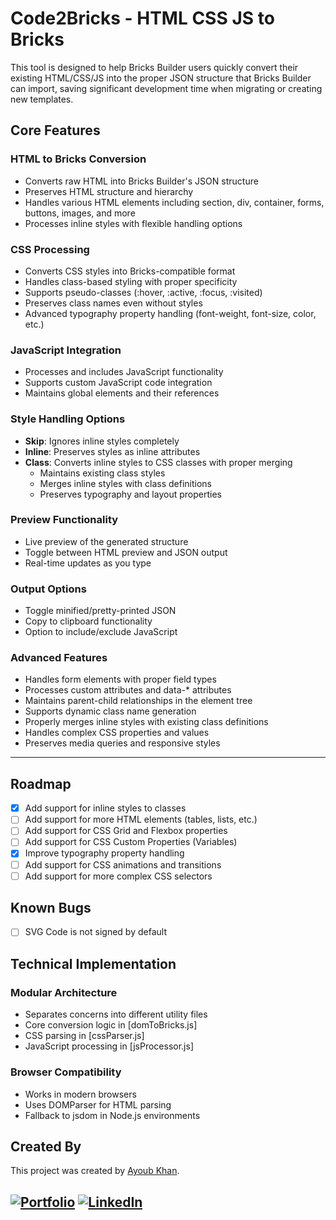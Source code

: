 # Code2Bricks - HTML CSS JS to Bricks

This tool is designed to help Bricks Builder users quickly convert their existing HTML/CSS/JS into the proper JSON structure that Bricks Builder can import, saving significant development time when migrating or creating new templates.

## Core Features

### HTML to Bricks Conversion
- Converts raw HTML into Bricks Builder's JSON structure
- Preserves HTML structure and hierarchy
- Handles various HTML elements including section, div, container, forms, buttons, images, and more
- Processes inline styles with flexible handling options

### CSS Processing
- Converts CSS styles into Bricks-compatible format
- Handles class-based styling with proper specificity
- Supports pseudo-classes (:hover, :active, :focus, :visited)
- Preserves class names even without styles
- Advanced typography property handling (font-weight, font-size, color, etc.)

### JavaScript Integration
- Processes and includes JavaScript functionality
- Supports custom JavaScript code integration
- Maintains global elements and their references

### Style Handling Options
- **Skip**: Ignores inline styles completely
- **Inline**: Preserves styles as inline attributes
- **Class**: Converts inline styles to CSS classes with proper merging
  - Maintains existing class styles
  - Merges inline styles with class definitions
  - Preserves typography and layout properties

### Preview Functionality
- Live preview of the generated structure
- Toggle between HTML preview and JSON output
- Real-time updates as you type

### Output Options
- Toggle minified/pretty-printed JSON
- Copy to clipboard functionality
- Option to include/exclude JavaScript

### Advanced Features
- Handles form elements with proper field types
- Processes custom attributes and data-* attributes
- Maintains parent-child relationships in the element tree
- Supports dynamic class name generation
- Properly merges inline styles with existing class definitions
- Handles complex CSS properties and values
- Preserves media queries and responsive styles

---

## Roadmap
- [x] Add support for inline styles to classes
- [ ] Add support for more HTML elements (tables, lists, etc.)
- [ ] Add support for CSS Grid and Flexbox properties
- [ ] Add support for CSS Custom Properties (Variables)
- [x] Improve typography property handling
- [ ] Add support for CSS animations and transitions
- [ ] Add support for more complex CSS selectors

## Known Bugs
- [ ] SVG Code is not signed by default



## Technical Implementation

### Modular Architecture
- Separates concerns into different utility files
- Core conversion logic in [domToBricks.js]
- CSS parsing in [cssParser.js]
- JavaScript processing in [jsProcessor.js]

### Browser Compatibility
- Works in modern browsers
- Uses DOMParser for HTML parsing
- Fallback to jsdom in Node.js environments


## Created By

This project was created by [Ayoub Khan](https://mayoub.dev).

[![Portfolio](https://img.shields.io/badge/Portfolio-mayoub.dev-4CAF50?style=flat-square)](https://mayoub.dev) [![LinkedIn](https://img.shields.io/badge/LinkedIn-ayoubkhan558-0077B5?style=flat-square&logo=linkedin)](https://www.linkedin.com/in/ayoubkhan558)
-------------------------------------------------------------